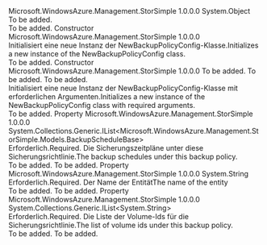 <Type Name="NewBackupPolicyConfig" FullName="Microsoft.WindowsAzure.Management.StorSimple.Models.NewBackupPolicyConfig">
  <TypeSignature Language="C#" Value="public class NewBackupPolicyConfig" />
  <TypeSignature Language="ILAsm" Value=".class public auto ansi beforefieldinit NewBackupPolicyConfig extends System.Object" />
  <TypeSignature Language="DocId" Value="T:Microsoft.WindowsAzure.Management.StorSimple.Models.NewBackupPolicyConfig" />
  <TypeSignature Language="VB.NET" Value="Public Class NewBackupPolicyConfig" />
  <TypeSignature Language="F#" Value="type NewBackupPolicyConfig = class" />
  <AssemblyInfo>
    <AssemblyName>Microsoft.WindowsAzure.Management.StorSimple</AssemblyName>
    <AssemblyVersion>1.0.0.0</AssemblyVersion>
  </AssemblyInfo>
  <Base>
    <BaseTypeName>System.Object</BaseTypeName>
  </Base>
  <Interfaces />
  <Docs>
    <summary>To be added.</summary>
    <remarks>To be added.</remarks>
  </Docs>
  <Members>
    <Member MemberName=".ctor">
      <MemberSignature Language="C#" Value="public NewBackupPolicyConfig ();" />
      <MemberSignature Language="ILAsm" Value=".method public hidebysig specialname rtspecialname instance void .ctor() cil managed" />
      <MemberSignature Language="DocId" Value="M:Microsoft.WindowsAzure.Management.StorSimple.Models.NewBackupPolicyConfig.#ctor" />
      <MemberSignature Language="VB.NET" Value="Public Sub New ()" />
      <MemberType>Constructor</MemberType>
      <AssemblyInfo>
        <AssemblyName>Microsoft.WindowsAzure.Management.StorSimple</AssemblyName>
        <AssemblyVersion>1.0.0.0</AssemblyVersion>
      </AssemblyInfo>
      <Parameters />
      <Docs>
        <summary>
            <span data-ttu-id="ba608-101">Initialisiert eine neue Instanz der NewBackupPolicyConfig-Klasse.</span><span class="sxs-lookup"><span data-stu-id="ba608-101">Initializes a new instance of the NewBackupPolicyConfig class.</span></span>
            </summary>
        <remarks>To be added.</remarks>
      </Docs>
    </Member>
    <Member MemberName=".ctor">
      <MemberSignature Language="C#" Value="public NewBackupPolicyConfig (string name, System.Collections.Generic.List&lt;Microsoft.WindowsAzure.Management.StorSimple.Models.BackupScheduleBase&gt; backupSchedules, System.Collections.Generic.List&lt;string&gt; volumeIds);" />
      <MemberSignature Language="ILAsm" Value=".method public hidebysig specialname rtspecialname instance void .ctor(string name, class System.Collections.Generic.List`1&lt;class Microsoft.WindowsAzure.Management.StorSimple.Models.BackupScheduleBase&gt; backupSchedules, class System.Collections.Generic.List`1&lt;string&gt; volumeIds) cil managed" />
      <MemberSignature Language="DocId" Value="M:Microsoft.WindowsAzure.Management.StorSimple.Models.NewBackupPolicyConfig.#ctor(System.String,System.Collections.Generic.List{Microsoft.WindowsAzure.Management.StorSimple.Models.BackupScheduleBase},System.Collections.Generic.List{System.String})" />
      <MemberSignature Language="VB.NET" Value="Public Sub New (name As String, backupSchedules As List(Of BackupScheduleBase), volumeIds As List(Of String))" />
      <MemberSignature Language="F#" Value="new Microsoft.WindowsAzure.Management.StorSimple.Models.NewBackupPolicyConfig : string * System.Collections.Generic.List&lt;Microsoft.WindowsAzure.Management.StorSimple.Models.BackupScheduleBase&gt; * System.Collections.Generic.List&lt;string&gt; -&gt; Microsoft.WindowsAzure.Management.StorSimple.Models.NewBackupPolicyConfig" Usage="new Microsoft.WindowsAzure.Management.StorSimple.Models.NewBackupPolicyConfig (name, backupSchedules, volumeIds)" />
      <MemberType>Constructor</MemberType>
      <AssemblyInfo>
        <AssemblyName>Microsoft.WindowsAzure.Management.StorSimple</AssemblyName>
        <AssemblyVersion>1.0.0.0</AssemblyVersion>
      </AssemblyInfo>
      <Parameters>
        <Parameter Name="name" Type="System.String" />
        <Parameter Name="backupSchedules" Type="System.Collections.Generic.List&lt;Microsoft.WindowsAzure.Management.StorSimple.Models.BackupScheduleBase&gt;" />
        <Parameter Name="volumeIds" Type="System.Collections.Generic.List&lt;System.String&gt;" />
      </Parameters>
      <Docs>
        <param name="name">To be added.</param>
        <param name="backupSchedules">To be added.</param>
        <param name="volumeIds">To be added.</param>
        <summary>
            <span data-ttu-id="ba608-102">Initialisiert eine neue Instanz der NewBackupPolicyConfig-Klasse mit erforderlichen Argumenten.</span><span class="sxs-lookup"><span data-stu-id="ba608-102">Initializes a new instance of the NewBackupPolicyConfig class with required arguments.</span></span>
            </summary>
        <remarks>To be added.</remarks>
      </Docs>
    </Member>
    <Member MemberName="BackupSchedules">
      <MemberSignature Language="C#" Value="public System.Collections.Generic.IList&lt;Microsoft.WindowsAzure.Management.StorSimple.Models.BackupScheduleBase&gt; BackupSchedules { get; set; }" />
      <MemberSignature Language="ILAsm" Value=".property instance class System.Collections.Generic.IList`1&lt;class Microsoft.WindowsAzure.Management.StorSimple.Models.BackupScheduleBase&gt; BackupSchedules" />
      <MemberSignature Language="DocId" Value="P:Microsoft.WindowsAzure.Management.StorSimple.Models.NewBackupPolicyConfig.BackupSchedules" />
      <MemberSignature Language="VB.NET" Value="Public Property BackupSchedules As IList(Of BackupScheduleBase)" />
      <MemberSignature Language="F#" Value="member this.BackupSchedules : System.Collections.Generic.IList&lt;Microsoft.WindowsAzure.Management.StorSimple.Models.BackupScheduleBase&gt; with get, set" Usage="Microsoft.WindowsAzure.Management.StorSimple.Models.NewBackupPolicyConfig.BackupSchedules" />
      <MemberType>Property</MemberType>
      <AssemblyInfo>
        <AssemblyName>Microsoft.WindowsAzure.Management.StorSimple</AssemblyName>
        <AssemblyVersion>1.0.0.0</AssemblyVersion>
      </AssemblyInfo>
      <ReturnValue>
        <ReturnType>System.Collections.Generic.IList&lt;Microsoft.WindowsAzure.Management.StorSimple.Models.BackupScheduleBase&gt;</ReturnType>
      </ReturnValue>
      <Docs>
        <summary>
            <span data-ttu-id="ba608-103">Erforderlich.</span><span class="sxs-lookup"><span data-stu-id="ba608-103">Required.</span></span> <span data-ttu-id="ba608-104">Die Sicherungszeitpläne unter diese Sicherungsrichtlinie.</span><span class="sxs-lookup"><span data-stu-id="ba608-104">The backup schedules under this backup policy.</span></span>
            </summary>
        <value>To be added.</value>
        <remarks>To be added.</remarks>
      </Docs>
    </Member>
    <Member MemberName="Name">
      <MemberSignature Language="C#" Value="public string Name { get; set; }" />
      <MemberSignature Language="ILAsm" Value=".property instance string Name" />
      <MemberSignature Language="DocId" Value="P:Microsoft.WindowsAzure.Management.StorSimple.Models.NewBackupPolicyConfig.Name" />
      <MemberSignature Language="VB.NET" Value="Public Property Name As String" />
      <MemberSignature Language="F#" Value="member this.Name : string with get, set" Usage="Microsoft.WindowsAzure.Management.StorSimple.Models.NewBackupPolicyConfig.Name" />
      <MemberType>Property</MemberType>
      <AssemblyInfo>
        <AssemblyName>Microsoft.WindowsAzure.Management.StorSimple</AssemblyName>
        <AssemblyVersion>1.0.0.0</AssemblyVersion>
      </AssemblyInfo>
      <ReturnValue>
        <ReturnType>System.String</ReturnType>
      </ReturnValue>
      <Docs>
        <summary>
            <span data-ttu-id="ba608-105">Erforderlich.</span><span class="sxs-lookup"><span data-stu-id="ba608-105">Required.</span></span> <span data-ttu-id="ba608-106">Der Name der Entität</span><span class="sxs-lookup"><span data-stu-id="ba608-106">The name of the entity</span></span>
            </summary>
        <value>To be added.</value>
        <remarks>To be added.</remarks>
      </Docs>
    </Member>
    <Member MemberName="VolumeIds">
      <MemberSignature Language="C#" Value="public System.Collections.Generic.IList&lt;string&gt; VolumeIds { get; set; }" />
      <MemberSignature Language="ILAsm" Value=".property instance class System.Collections.Generic.IList`1&lt;string&gt; VolumeIds" />
      <MemberSignature Language="DocId" Value="P:Microsoft.WindowsAzure.Management.StorSimple.Models.NewBackupPolicyConfig.VolumeIds" />
      <MemberSignature Language="VB.NET" Value="Public Property VolumeIds As IList(Of String)" />
      <MemberSignature Language="F#" Value="member this.VolumeIds : System.Collections.Generic.IList&lt;string&gt; with get, set" Usage="Microsoft.WindowsAzure.Management.StorSimple.Models.NewBackupPolicyConfig.VolumeIds" />
      <MemberType>Property</MemberType>
      <AssemblyInfo>
        <AssemblyName>Microsoft.WindowsAzure.Management.StorSimple</AssemblyName>
        <AssemblyVersion>1.0.0.0</AssemblyVersion>
      </AssemblyInfo>
      <ReturnValue>
        <ReturnType>System.Collections.Generic.IList&lt;System.String&gt;</ReturnType>
      </ReturnValue>
      <Docs>
        <summary>
            <span data-ttu-id="ba608-107">Erforderlich.</span><span class="sxs-lookup"><span data-stu-id="ba608-107">Required.</span></span> <span data-ttu-id="ba608-108">Die Liste der Volume-Ids für die Sicherungsrichtlinie.</span><span class="sxs-lookup"><span data-stu-id="ba608-108">The list of volume ids under this backup policy.</span></span>
            </summary>
        <value>To be added.</value>
        <remarks>To be added.</remarks>
      </Docs>
    </Member>
  </Members>
</Type>